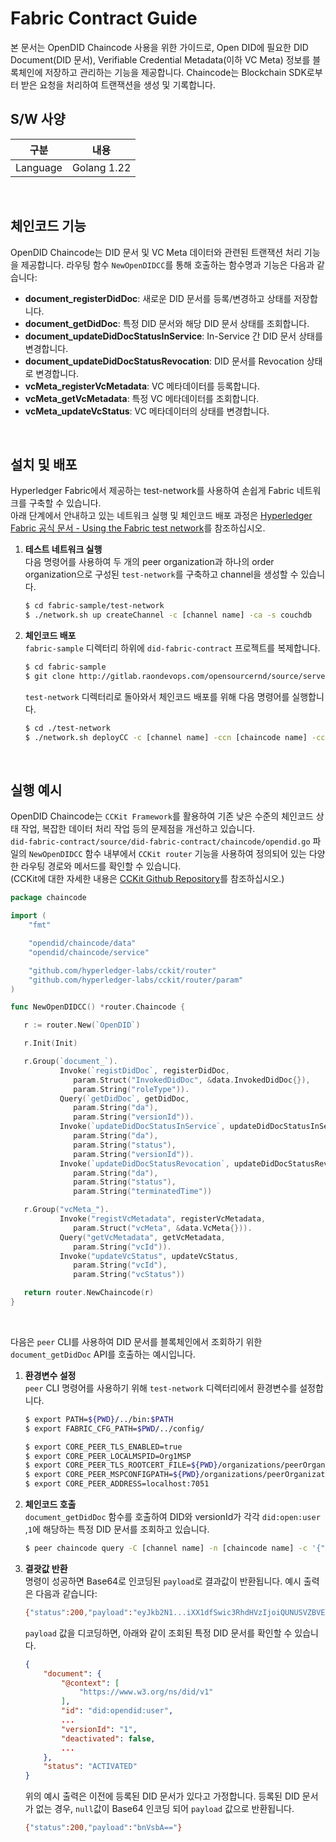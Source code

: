 # Fabric Contract Guide
본 문서는 OpenDID Chaincode 사용을 위한 가이드로, 
Open DID에 필요한 DID Document(DID 문서), Verifiable Credential Metadata(이하 VC Meta) 정보를 블록체인에 저장하고 관리하는 기능을 제공합니다. Chaincode는 Blockchain SDK로부터 받은 요청을 처리하여 트랜잭션을 생성 및 기록합니다.

## S/W 사양
| 구분 | 내용                       |
|------|----------------------------|
| Language  | Golang 1.22           |

<br>

## 체인코드 기능
OpenDID Chaincode는 DID 문서 및 VC Meta 데이터와 관련된 트랜잭션 처리 기능을 제공합니다. 라우팅 함수 `NewOpenDIDCC`를 통해 호출하는 함수명과 기능은 다음과 같습니다:

* <b>document_registerDidDoc</b>: 새로운 DID 문서를 등록/변경하고 상태를 저장합니다.
* <b>document_getDidDoc</b>: 특정 DID 문서와 해당 DID 문서 상태를 조회합니다.
* <b>document_updateDidDocStatusInService</b>: In-Service 간 DID 문서 상태를 변경합니다.
* <b>document_updateDidDocStatusRevocation</b>: DID 문서를 Revocation 상태로 변경합니다.
* <b>vcMeta_registerVcMetadata</b>: VC 메타데이터를 등록합니다.
* <b>vcMeta_getVcMetadata</b>: 특정 VC 메타데이터를 조회합니다.
* <b>vcMeta_updateVcStatus</b>: VC 메타데이터의 상태를 변경합니다.

<br>

## 설치 및 배포
Hyperledger Fabric에서 제공하는 test-network를 사용하여 손쉽게 Fabric 네트워크를 구축할 수 있습니다. <br>
아래 단계에서 안내하고 있는 네트워크 실행 및 체인코드 배포 과정은 [Hyperledger Fabric 공식 문서 - Using the Fabric test network](https://hyperledger-fabric.readthedocs.io/en/latest/test_network.html)를 참조하십시오. <br>

1. **테스트 네트워크 실행**<br>
   다음 명령어를 사용하여 두 개의 peer organization과 하나의 order organization으로 구성된 `test-network`를 구축하고 channel을 생성할 수 있습니다.
   ```bash
   $ cd fabric-sample/test-network
   $ ./network.sh up createChannel -c [channel name] -ca -s couchdb
   ```
2. **체인코드 배포**<br>
   `fabric-sample` 디렉터리 하위에 `did-fabric-contract` 프로젝트를 복제합니다.
   ```bash
   $ cd fabric-sample
   $ git clone http://gitlab.raondevops.com/opensourcernd/source/server/did-fabric-contract.git
   ```
   `test-network` 디렉터리로 돌아와서 체인코드 배포를 위해 다음 명령어를 실행합니다.
   ```bash
   $ cd ./test-network
   $ ./network.sh deployCC -c [channel name] -ccn [chaincode name] -ccp ../did-fabric-contract/source/did-fabric-contract -ccl go -ccs 1
   ```

<br>

## 실행 예시
OpenDID Chaincode는 `CCKit Framework`를 활용하여 기존 낮은 수준의 체인코드 상태 작업, 복잡한 데이터 처리 작업 등의 문제점을 개선하고 있습니다. <br>
`did-fabric-contract/source/did-fabric-contract/chaincode/opendid.go` 파일의 `NewOpenDIDCC` 함수 내부에서 `CCKit router` 기능을 사용하여 정의되어 있는 다양한 라우팅 경로와 메서드를 확인할 수 있습니다. <br>
(CCKit에 대한 자세한 내용은 [CCKit Github Repository](https://github.com/hyperledger-labs/cckit)를 참조하십시오.)

```go
package chaincode

import (
	"fmt"

	"opendid/chaincode/data"
	"opendid/chaincode/service"

	"github.com/hyperledger-labs/cckit/router"
	"github.com/hyperledger-labs/cckit/router/param"
)

func NewOpenDIDCC() *router.Chaincode {

   r := router.New(`OpenDID`)

   r.Init(Init)

   r.Group(`document_`).
           Invoke(`registDidDoc`, registerDidDoc,
              param.Struct("InvokedDidDoc", &data.InvokedDidDoc{}),
              param.String("roleType")).
           Query(`getDidDoc`, getDidDoc,
              param.String("da"),
              param.String("versionId")).
           Invoke(`updateDidDocStatusInService`, updateDidDocStatusInService,
              param.String("da"),
              param.String("status"),
              param.String("versionId")).
           Invoke(`updateDidDocStatusRevocation`, updateDidDocStatusRevocation,
              param.String("da"),
              param.String("status"),
              param.String("terminatedTime"))

   r.Group("vcMeta_").
           Invoke("registVcMetadata", registerVcMetadata,
              param.Struct("vcMeta", &data.VcMeta{})).
           Query("getVcMetadata", getVcMetadata,
              param.String("vcId")).
           Invoke("updateVcStatus", updateVcStatus,
              param.String("vcId"),
              param.String("vcStatus"))

   return router.NewChaincode(r)
}
```
<br>

다음은 `peer` CLI를 사용하여 DID 문서를 블록체인에서 조회하기 위한  `document_getDidDoc` API를 호출하는 예시입니다.<br>
1. **환경변수 설정**<br>
   `peer` CLI 명령어를 사용하기 위해 `test-network` 디렉터리에서 환경변수를 설정합니다.
   ```bash
   $ export PATH=${PWD}/../bin:$PATH
   $ export FABRIC_CFG_PATH=$PWD/../config/
   
   $ export CORE_PEER_TLS_ENABLED=true
   $ export CORE_PEER_LOCALMSPID=Org1MSP
   $ export CORE_PEER_TLS_ROOTCERT_FILE=${PWD}/organizations/peerOrganizations/org1.example.com/peers/peer0.org1.example.com/tls/ca.crt
   $ export CORE_PEER_MSPCONFIGPATH=${PWD}/organizations/peerOrganizations/org1.example.com/users/Admin@org1.example.com/msp
   $ export CORE_PEER_ADDRESS=localhost:7051
   ```
2. **체인코드 호출**<br>
   `document_getDidDoc` 함수를 호출하여 DID와 versionId가 각각 `did:open:user` ,`1`에 해당하는 특정 DID 문서를 조회하고 있습니다.
   ```bash
   $ peer chaincode query -C [channel name] -n [chaincode name] -c '{"Args":["document_getDidDoc","did:open:user","1"]}'
   ```
3. **결괏값 반환**<br>
   명령이 성공하면 Base64로 인코딩된 `payload`로 결과값이 반환됩니다. 예시 출력은 다음과 같습니다: <br>
   ```bash
   {"status":200,"payload":"eyJkb2N1...iXX1dfSwic3RhdHVzIjoiQUNUSVZBVEVEIn0"}
   ```
   `payload` 값을 디코딩하면, 아래와 같이 조회된 특정 DID 문서를 확인할 수 있습니다.
   ```json
   {
       "document": {
           "@context": [
               "https://www.w3.org/ns/did/v1"
           ],
           "id": "did:opendid:user",
           ...
           "versionId": "1",
           "deactivated": false,
           ...
       },
       "status": "ACTIVATED"
   }
   ```
   위의 예시 출력은 이전에 등록된 DID 문서가 있다고 가정합니다. 등록된 DID 문서가 없는 경우, `null`값이 Base64 인코딩 되어 `payload` 값으로 반환됩니다.
   ```bash
   {"status":200,"payload":"bnVsbA=="}
   ```
   

